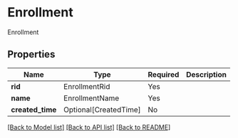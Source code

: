 # Enrollment

Enrollment

## Properties
| Name | Type | Required | Description |
| ------------ | ------------- | ------------- | ------------- |
**rid** | EnrollmentRid | Yes |  |
**name** | EnrollmentName | Yes |  |
**created_time** | Optional[CreatedTime] | No |  |


[[Back to Model list]](../../../../README.md#models-v2-link) [[Back to API list]](../../../../README.md#apis-v2-link) [[Back to README]](../../../../README.md)
